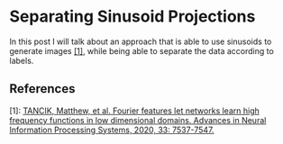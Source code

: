 # Separating Sinusoid Projections

In this post I will talk about an approach that is able to use sinusoids to generate images [[1]](#references), while being able to separate the data according to labels.





## References

[1]: [TANCIK, Matthew, et al. Fourier features let networks learn high frequency functions in low dimensional domains. Advances in Neural Information Processing Systems, 2020, 33: 7537-7547.](https://arxiv.org/abs/2006.10739)